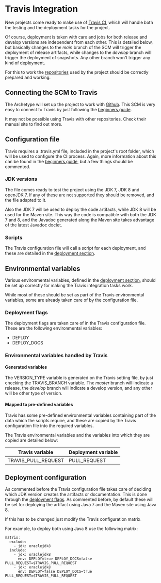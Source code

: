 # Travis Integration

New projects come ready to make use of [Travis CI][travis], which will handle both the testing and the deployment tasks for the project.

Of course, deployment is taken with care and jobs for both release and develop versions are independent from each other. This is detailed below, but basically changes to the *main* branch of the SCM will trigger the deployment of release artifacts, while changes to the *develop* branch will trigger the deployment of snapshots. Any other branch won't trigger any kind of deployment.

For this to work the [repositories][repositories] used by the project should be correctly prepared and working.

## Connecting the SCM to Travis

The Archetype will set up the project to work with [Github][github]. This SCM is very easy to connect to Travis by just following the [beginners guide][travis-guide].

It may not be possible using Travis with other repositories. Check their manual site to find out more.

## Configuration file

Travis requires a .travis.yml file, included in the project's root folder, which will be used to configure the CI process. Again, more information about this can be found in the [beginners guide][travis-guide], but a few things should be commented.

### JDK versions

The file comes ready to test the project using the JDK 7, JDK 8 and openJDK 7. If any of these are not supported they should be removed, and the file adapted to it.

Also the JDK 7 will be used to deploy the code artifacts, while JDK 8 will be used for the Maven site. This way the code is compatible with both the JDK 7 and 8, and the Javadoc generated along the Maven site takes advantage of the latest Javadoc doclet.

### Scripts

The Travis configuration file will call a script for each deployment, and these are detailed in the [deployment section][deployment].

## Environmental variables

Various environmental variables, defined in the [deployment section][deployment], should be set up correctly for making the Travis integration tasks work.

While most of these should be set as part of the Travis environmental variables, some are already taken care of by the configuration file.

### Deployment flags

The deployment flags are taken care of in the Travis configuration file. These are the following environmental variables:

- DEPLOY
- DEPLOY\_DOCS

### Environmental variables handled by Travis

#### Generated variables

The VERSION\_TYPE variable is generated on the Travis setting file, by just checking the TRAVIS\_BRANCH variable. The *master* branch will indicate a release, the *develop* branch will indicate a develop version, and any other will be other type of version.

#### Mapped to pre-defined variables

Travis has some pre-defined environmental variables containing part of the data which the scripts require, and these are copied by the Travis configuration file into the required variables.

The Travis environmental variables and the variables into which they are copied are detailed below:

|Travis variable|Deployment variable|
|---|---|
|TRAVIS\_PULL\_REQUEST|PULL\_REQUEST|

## Deployment configuration

As commented before the Travis configuration file takes care of deciding which JDK version creates the artifacts or documentation. This is done through the [deployment flags][deployment-variables]. As commented before, by default these will be set for deploying the artifact using Java 7 and the Maven site using Java 8.

If this has to be changed just modify the Travis configuration matrix.

For example, to deploy both using Java 8 use the following matrix:

```
matrix:
  exclude:
    - jdk: oraclejdk8
  include:
    - jdk: oraclejdk8
      env: DEPLOY=true DEPLOY_DOCS=false PULL_REQUEST=$TRAVIS_PULL_REQUEST
    - jdk: oraclejdk8
      env: DEPLOY=false DEPLOY_DOCS=true PULL_REQUEST=$TRAVIS_PULL_REQUEST
```

[github]: https://github.com/

[travis]: https://travis-ci.org
[travis-guide]: http://docs.travis-ci.com/user/for-beginners/

[repositories]: ./repositories.html
[deployment]: ./deployment.html
[deployment-variables]: ./deployment.html#deploymentflags